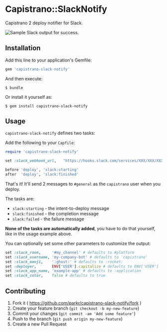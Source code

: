 # Capistrano::SlackNotify

Capistrano 2 deploy notifier for Slack.

![Sample Slack output for success.](https://raw.githubusercontent.com/parkr/capistrano-slack-notify/master/screenshot.png)

## Installation

Add this line to your application's Gemfile:

```ruby
gem 'capistrano-slack-notify'
```

And then execute:

    $ bundle

Or install it yourself as:

    $ gem install capistrano-slack-notify

## Usage

`capistrano-slack-notify` defines two tasks:

Add the following to your `Capfile`:

```ruby
require 'capistrano-slack-notify'

set :slack_webhook_url,   "https://hooks.slack.com/services/XXX/XXX/XXX"

before 'deploy', 'slack:starting'
after  'deploy', 'slack:finished'
```

That's it! It'll send 2 messages to `#general` as the `capistrano` user when you deploy.

The tasks are:

- `slack:starting` - the intent-to-deploy message
- `slack:finished` - the completion message
- `slack:failed`   - the failure message

**None of the tasks are automatically added**, you have to do that yourself,
like in the usage example above.

You can optionally set some other parameters to customize the output:

```ruby
set :slack_room,     '#my_channel' # defaults to #platform
set :slack_username, 'my-company-bot' # defaults to 'capistrano'
set :slack_emoji,    ':ghost:' # defaults to :rocket:
set :deployer,       ENV['USER'].capitalize # defaults to ENV['USER']
set :slack_app_name, 'example-app' # defaults to :application
set :slack_color,    false # defaults to true
```

## Contributing

1. Fork it ( https://github.com/parkr/capistrano-slack-notify/fork )
2. Create your feature branch (`git checkout -b my-new-feature`)
3. Commit your changes (`git commit -am 'Add some feature'`)
4. Push to the branch (`git push origin my-new-feature`)
5. Create a new Pull Request
